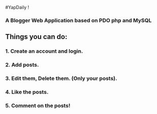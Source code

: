 #YapDaily !

### A Blogger Web Application based on PDO php and MySQL 
## Things you can do:
### 1. Create an account and login.
### 2. Add posts.
### 3. Edit them, Delete them. (Only your posts).
### 4. Like the posts.
### 5. Comment on the posts!
